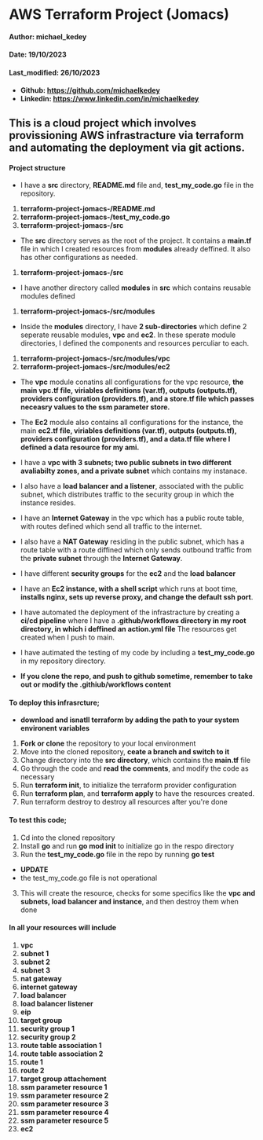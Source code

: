 # AWS Terraform Project (Jomacs)
#### Author: michael_kedey
#### Date: 19/10/2023
#### Last_modified: 26/10/2023
- **Github: https://github.com/michaelkedey**
- **Linkedin: https://www.linkedin.com/in/michaelkedey**


## This is a cloud project which involves provissioning AWS infrastracture via terraform and automating the deployment via git actions.

#### Project structure
- I have a **src** directory, **README.md** file and, **test_my_code.go** file in the repository.
1. **terraform-project-jomacs-/README.md**
2. **terraform-project-jomacs-/test_my_code.go**
3. **terraform-project-jomacs-/src**

-  The **src** directory serves as the root of the project. It contains a **main.tf** file in which I created resources from **modules** already deffined. It also has other configurations as needed.
1. **terraform-project-jomacs-/src**

-  I have another directory called **modules** in **src** which contains reusable modules defined
1. **terraform-project-jomacs-/src/modules**

-  Inside the **modules** directory,  I have **2 sub-directories** which define 2 seperate reusable modules, **vpc** and **ec2**. In these sperate module directories, I defined the components and resources perculiar to each.
1. **terraform-project-jomacs-/src/modules/vpc**
2. **terraform-project-jomacs-/src/modules/ec2**

- The **vpc** module conatins all configurations for the vpc resource, **the main vpc.tf file, viriables definitions (var.tf), outputs (outputs.tf), providers configuration (providers.tf), and a store.tf file which passes neceasry values to the ssm parameter store.**

- The **Ec2** module also contains all configurations for the instance, the main **ec2.tf file, viriables definitions (var.tf), outputs (outputs.tf), providers configuration (providers.tf), and a data.tf file where I defined a data resource for my ami.**

- I have a **vpc with 3 subnets; two public subnets in two different avaliabilty zones, and a private subnet** which contains my instanace.

- I also have a **load balancer and a listener**, associated with the public subnet, which distributes traffic to the security group in which the instance resides.

- I have an **Internet Gateway** in the vpc which has a public route table, with routes defined which send all traffic to the internet. 

- I also have a **NAT Gateway** residing in the public subnet, which has a route table with a route diffined which only sends outbound traffic from the **private subnet** through the **Internet Gateway**.

- I have different **security groups** for the **ec2** and the **load balancer**
- I have an **Ec2 instance, with a shell script** which runs at boot time, **installs nginx, sets up reverse proxy, and change the default ssh port**.

- I have automated the deployment of the infrastracture by creating a **ci/cd pipeline** where I have a **.github/workflows directory in my root directory, in which i deffined an action.yml file** The resources get created when I push to main.

- I have autimated the testing of my code by  including a **test_my_code.go** in my repository directory.

- **If you clone the repo, and push to github sometime, remember to take out or modify the .githiub/workflows content**

#### To deploy this infrasrcture;
- **download and isnatll terraform by adding the path to your system environent variables**
1. **Fork or clone** the repository to your local environment
2. Move into the cloned repository, **ceate a branch and switch to it**
3. Change directory into the **src directory**, which contains the **main.tf** file
4. Go through the code and **read the comments**, and modify the code as necessary
5. Run **terraform init**, to initialize the terraform provider configuration
6. Run **terraform plan**, and **terraform apply** to have the resources created.
7. Run terraform destroy to destroy all resources after you're done

#### To test this code;
1. Cd into the cloned repository
2. Install **go** and run **go mod init** to initialize go in the respo directory
2. Run the **test_my_code.go** file in the repo by running **go test** 
- **UPDATE**
- the test_my_code.go file is not operational
 
3. This will create the resource, checks for some specifics like the **vpc and subnets, load balancer and instance**, and then destroy them when done

#### In all your resources will include
1. **vpc**
2. **subnet 1**
3. **subnet 2**
4. **subnet 3**
5. **nat gateway**
6. **internet gateway**
7. **load balancer**
8. **load balancer listener**
9. **eip**
10. **target group**
11. **security group 1**
12. **security group 2**
13. **route table association 1**
14. **route table association 2**
15. **route 1**
16. **route 2**
17. **target group attachement**
18. **ssm parameter resource 1**
19. **ssm parameter resource 2**
20. **ssm parameter resource 3**
21. **ssm parameter resource 4**
22. **ssm parameter resource 5**
23. **ec2**





